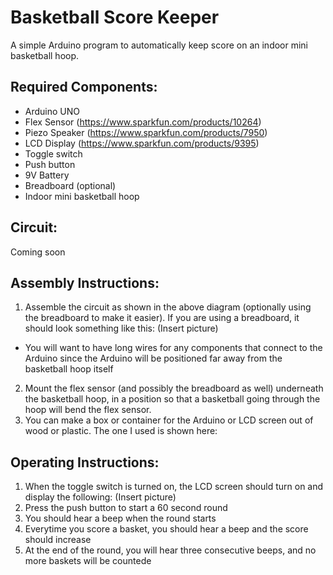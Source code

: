 # Basketball Score Keeper

A simple Arduino program to automatically keep score on an indoor mini basketball hoop.

## Required Components:
* Arduino UNO
* Flex Sensor (https://www.sparkfun.com/products/10264)
* Piezo Speaker (https://www.sparkfun.com/products/7950)
* LCD Display (https://www.sparkfun.com/products/9395)
* Toggle switch
* Push button
* 9V Battery
* Breadboard (optional)
* Indoor mini basketball hoop

## Circuit:
Coming soon

## Assembly Instructions:
1. Assemble the circuit as shown in the above diagram (optionally using the breadboard to make it easier). If you are using a breadboard, it should look something like this:
(Insert picture)
* You will want to have long wires for any components that connect to the Arduino since the Arduino will be positioned far away from the basketball hoop itself
2. Mount the flex sensor (and possibly the breadboard as well)  underneath the basketball hoop, in a position so that a basketball going through the hoop will bend the flex sensor.
3. You can make a box or container for the Arduino or LCD screen out of wood or plastic. The one I used is shown here:

## Operating Instructions:
1. When the toggle switch is turned on, the LCD screen should turn on and display the following:
(Insert picture)
2. Press the push button to start a 60 second round
3. You should hear a beep when the round starts
4. Everytime you score a basket, you should hear a beep and the score should increase
5. At the end of the round, you will hear three consecutive beeps, and no more baskets will be countede
